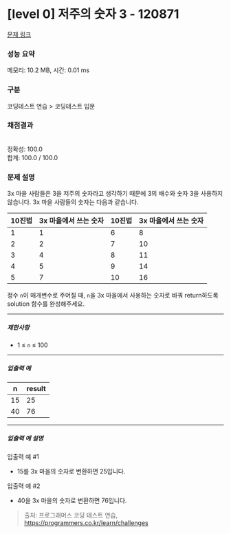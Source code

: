# [level 0] 저주의 숫자 3 - 120871 

[문제 링크](https://school.programmers.co.kr/learn/courses/30/lessons/120871) 

### 성능 요약

메모리: 10.2 MB, 시간: 0.01 ms

### 구분

코딩테스트 연습 > 코딩테스트 입문

### 채점결과

<br/>정확성: 100.0<br/>합계: 100.0 / 100.0

### 문제 설명

<p style="user-select: auto;">3x 마을 사람들은 3을 저주의 숫자라고 생각하기 때문에 3의 배수와 숫자 3을 사용하지 않습니다. 3x 마을 사람들의 숫자는 다음과 같습니다.</p>
<table class="table" style="user-select: auto;">
        <thead style="user-select: auto;"><tr style="user-select: auto;">
<th style="user-select: auto;">10진법</th>
<th style="user-select: auto;">3x 마을에서 쓰는 숫자</th>
<th style="user-select: auto;">10진법</th>
<th style="user-select: auto;">3x 마을에서 쓰는 숫자</th>
</tr>
</thead>
        <tbody style="user-select: auto;"><tr style="user-select: auto;">
<td style="user-select: auto;">1</td>
<td style="user-select: auto;">1</td>
<td style="user-select: auto;">6</td>
<td style="user-select: auto;">8</td>
</tr>
<tr style="user-select: auto;">
<td style="user-select: auto;">2</td>
<td style="user-select: auto;">2</td>
<td style="user-select: auto;">7</td>
<td style="user-select: auto;">10</td>
</tr>
<tr style="user-select: auto;">
<td style="user-select: auto;">3</td>
<td style="user-select: auto;">4</td>
<td style="user-select: auto;">8</td>
<td style="user-select: auto;">11</td>
</tr>
<tr style="user-select: auto;">
<td style="user-select: auto;">4</td>
<td style="user-select: auto;">5</td>
<td style="user-select: auto;">9</td>
<td style="user-select: auto;">14</td>
</tr>
<tr style="user-select: auto;">
<td style="user-select: auto;">5</td>
<td style="user-select: auto;">7</td>
<td style="user-select: auto;">10</td>
<td style="user-select: auto;">16</td>
</tr>
</tbody>
      </table>
<p style="user-select: auto;">정수 <code style="user-select: auto;">n</code>이 매개변수로 주어질 때, <code style="user-select: auto;">n</code>을 3x 마을에서 사용하는 숫자로 바꿔 return하도록 solution 함수를 완성해주세요.</p>

<hr style="user-select: auto;">

<h5 style="user-select: auto;">제한사항</h5>

<ul style="user-select: auto;">
<li style="user-select: auto;">1 ≤ <code style="user-select: auto;">n</code> ≤ 100</li>
</ul>

<hr style="user-select: auto;">

<h5 style="user-select: auto;">입출력 예</h5>
<table class="table" style="user-select: auto;">
        <thead style="user-select: auto;"><tr style="user-select: auto;">
<th style="user-select: auto;">n</th>
<th style="user-select: auto;">result</th>
</tr>
</thead>
        <tbody style="user-select: auto;"><tr style="user-select: auto;">
<td style="user-select: auto;">15</td>
<td style="user-select: auto;">25</td>
</tr>
<tr style="user-select: auto;">
<td style="user-select: auto;">40</td>
<td style="user-select: auto;">76</td>
</tr>
</tbody>
      </table>
<hr style="user-select: auto;">

<h5 style="user-select: auto;">입출력 예 설명</h5>

<p style="user-select: auto;">입출력 예 #1</p>

<ul style="user-select: auto;">
<li style="user-select: auto;">15를 3x 마을의 숫자로 변환하면 25입니다.</li>
</ul>

<p style="user-select: auto;">입출력 예 #2</p>

<ul style="user-select: auto;">
<li style="user-select: auto;">40을 3x 마을의 숫자로 변환하면 76입니다.</li>
</ul>


> 출처: 프로그래머스 코딩 테스트 연습, https://programmers.co.kr/learn/challenges